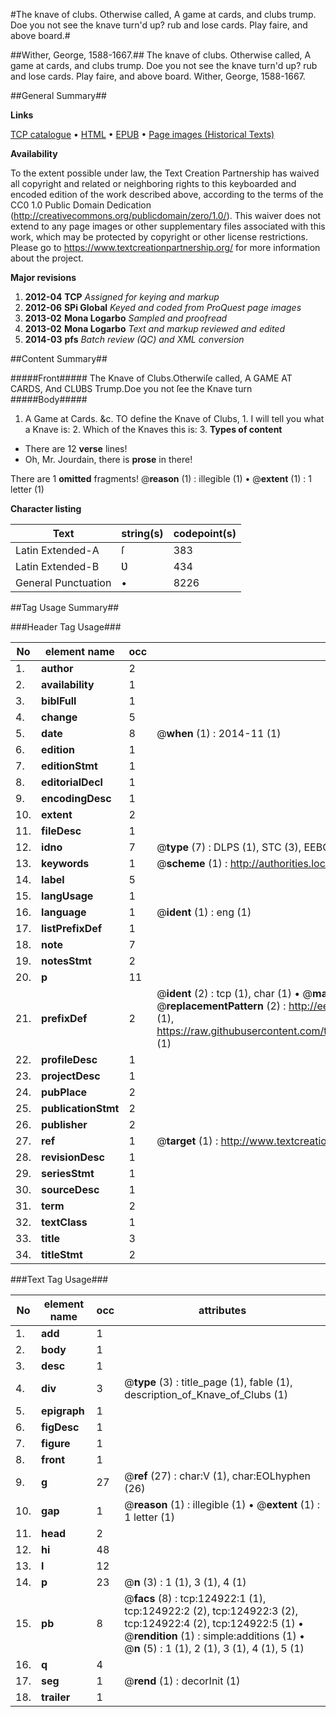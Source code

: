 #The knave of clubs. Otherwise called, A game at cards, and clubs trump. Doe you not see the knave turn'd up? rub and lose cards. Play faire, and above board.#

##Wither, George, 1588-1667.##
The knave of clubs. Otherwise called, A game at cards, and clubs trump. Doe you not see the knave turn'd up? rub and lose cards. Play faire, and above board.
Wither, George, 1588-1667.

##General Summary##

**Links**

[TCP catalogue](http://www.ota.ox.ac.uk/tcp/)  • 
[HTML](http://tei.it.ox.ac.uk/tcp/Texts-HTML/free/A87/A87804.html)  • 
[EPUB](http://tei.it.ox.ac.uk/tcp/Texts-EPUB/free/A87/A87804.epub) • 
[Page images (Historical Texts)](https://historicaltexts.jisc.ac.uk/eebo-99872485e)

**Availability**

To the extent possible under law, the Text Creation Partnership has waived all copyright and related or neighboring rights to this keyboarded and encoded edition of the work described above, according to the terms of the CC0 1.0 Public Domain Dedication (http://creativecommons.org/publicdomain/zero/1.0/). This waiver does not extend to any page images or other supplementary files associated with this work, which may be protected by copyright or other license restrictions. Please go to https://www.textcreationpartnership.org/ for more information about the project.

**Major revisions**

1. __2012-04__ __TCP__ *Assigned for keying and markup*
1. __2012-06__ __SPi Global__ *Keyed and coded from ProQuest page images*
1. __2013-02__ __Mona Logarbo__ *Sampled and proofread*
1. __2013-02__ __Mona Logarbo__ *Text and markup reviewed and edited*
1. __2014-03__ __pfs__ *Batch review (QC) and XML conversion*

##Content Summary##

#####Front#####
The Knave of Clubs.Otherwiſe called, A GAME AT CARDS, And CLƲBS Trump.Doe you not ſee the Knave turn
#####Body#####

1. A Game at Cards. &c.
TO define the Knave of Clubs, 1. I will tell you what a Knave is: 2. Which of the Knaves this is: 3.
**Types of content**

  * There are 12 **verse** lines!
  * Oh, Mr. Jourdain, there is **prose** in there!

There are 1 **omitted** fragments! 
 @__reason__ (1) : illegible (1)  •  @__extent__ (1) : 1 letter (1)

**Character listing**


|Text|string(s)|codepoint(s)|
|---|---|---|
|Latin Extended-A|ſ|383|
|Latin Extended-B|Ʋ|434|
|General Punctuation|•|8226|

##Tag Usage Summary##

###Header Tag Usage###

|No|element name|occ|attributes|
|---|---|---|---|
|1.|__author__|2||
|2.|__availability__|1||
|3.|__biblFull__|1||
|4.|__change__|5||
|5.|__date__|8| @__when__ (1) : 2014-11 (1)|
|6.|__edition__|1||
|7.|__editionStmt__|1||
|8.|__editorialDecl__|1||
|9.|__encodingDesc__|1||
|10.|__extent__|2||
|11.|__fileDesc__|1||
|12.|__idno__|7| @__type__ (7) : DLPS (1), STC (3), EEBO-CITATION (1), PROQUEST (1), VID (1)|
|13.|__keywords__|1| @__scheme__ (1) : http://authorities.loc.gov/ (1)|
|14.|__label__|5||
|15.|__langUsage__|1||
|16.|__language__|1| @__ident__ (1) : eng (1)|
|17.|__listPrefixDef__|1||
|18.|__note__|7||
|19.|__notesStmt__|2||
|20.|__p__|11||
|21.|__prefixDef__|2| @__ident__ (2) : tcp (1), char (1)  •  @__matchPattern__ (2) : ([0-9\-]+):([0-9IVX]+) (1), (.+) (1)  •  @__replacementPattern__ (2) : http://eebo.chadwyck.com/downloadtiff?vid=$1&page=$2 (1), https://raw.githubusercontent.com/textcreationpartnership/Texts/master/tcpchars.xml#$1 (1)|
|22.|__profileDesc__|1||
|23.|__projectDesc__|1||
|24.|__pubPlace__|2||
|25.|__publicationStmt__|2||
|26.|__publisher__|2||
|27.|__ref__|1| @__target__ (1) : http://www.textcreationpartnership.org/docs/. (1)|
|28.|__revisionDesc__|1||
|29.|__seriesStmt__|1||
|30.|__sourceDesc__|1||
|31.|__term__|2||
|32.|__textClass__|1||
|33.|__title__|3||
|34.|__titleStmt__|2||


###Text Tag Usage###

|No|element name|occ|attributes|
|---|---|---|---|
|1.|__add__|1||
|2.|__body__|1||
|3.|__desc__|1||
|4.|__div__|3| @__type__ (3) : title_page (1), fable (1), description_of_Knave_of_Clubs (1)|
|5.|__epigraph__|1||
|6.|__figDesc__|1||
|7.|__figure__|1||
|8.|__front__|1||
|9.|__g__|27| @__ref__ (27) : char:V (1), char:EOLhyphen (26)|
|10.|__gap__|1| @__reason__ (1) : illegible (1)  •  @__extent__ (1) : 1 letter (1)|
|11.|__head__|2||
|12.|__hi__|48||
|13.|__l__|12||
|14.|__p__|23| @__n__ (3) : 1 (1), 3 (1), 4 (1)|
|15.|__pb__|8| @__facs__ (8) : tcp:124922:1 (1), tcp:124922:2 (2), tcp:124922:3 (2), tcp:124922:4 (2), tcp:124922:5 (1)  •  @__rendition__ (1) : simple:additions (1)  •  @__n__ (5) : 1 (1), 2 (1), 3 (1), 4 (1), 5 (1)|
|16.|__q__|4||
|17.|__seg__|1| @__rend__ (1) : decorInit (1)|
|18.|__trailer__|1||
